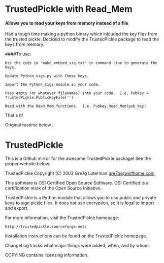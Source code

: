 # TrustedPickle with Read_Mem
#### Allows you to read your keys from memory instead of a file


Had a tough time making a python binary which inlcuded the key files from the trusted pickle.  Decided to modify the TrustedPickle package to read the keys from memory.

####To use:

    Use the code in 'make_embbed_sig.txt' in command line to generate the keys.

    Update Python_sigs.py with these keys.

    Import the Python_sigs module in your code.

    Pass empty (or whatever filenames) into your code.  I.e. Pubkey = TrustedPickle.PublicKeyFile('')

    Read with the Read_Mem functions.  I.e. Pubkey.Read_Mem(pub_key)


That's it!

Original readme below...



# TrustedPickle
This is a Github mirror for the awesome TrustedPickle package!  See the proper website below.

TrustedPickle
Copyright (C) 2003 Gre7g Luterman <gre7g@wolfhome.com>

This software is OSI Certified Open Source Software.
OSI Certified is a certification mark of the Open Source Initiative.

TrustedPickle is a Python module that allows you to use public and private keys
to sign pickle files. It does not use encryption, so it is legal to import and
export.

For more information, visit the TrustedPickle homepage:

    http://trustedpickle.sourceforge.net/

Installation instructions can be found on the TrustedPickle homepage.

ChangeLog tracks what major things were added, when, and by whom.

COPYING contains licensing information.
